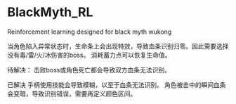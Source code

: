 # BlackMyth_RL
Reinforcement learning designed for black myth wukong

当角色陷入异常状态时，生命条上会出现特效，导致血条识别归零。因此需要选择没有毒/雷/火/冰伤害的boss。
消耗蓄力点可以恢复生命值。

待解决：
击败boss或角色死亡都会导致双方血条无法识别。


已解决
手柄使用技能会导致模糊，以至于血条无法识别。
角色被击中的瞬间血条会变暗，导致识别错误，需要再定义颜色区间。